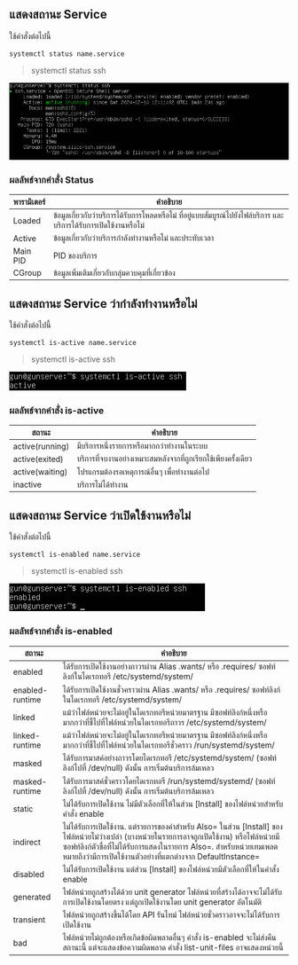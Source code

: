 ## แสดงสถานะ Service
ใช้คำสั่งต่อไปนี้
```
systemctl status name.service
```
> systemctl status ssh

![status](https://github.com/Markkerg/Process-1/blob/main/Assets/systemctl/status.png)

### ผลลัพธ์จากคำสั่ง Status

| พารามิเตอร์   | คำอธิบาย                                                                                       |
|-----------------|-------------------------------------------------------------------------------------------------|
| Loaded          | ข้อมูลเกี่ยวกับว่าบริการได้รับการโหลดหรือไม่ ที่อยู่แบบสัมบูรณ์ไปยังไฟล์บริการ และบริการได้รับการเปิดใช้งานหรือไม่               |
| Active          | ข้อมูลเกี่ยวกับว่าบริการกำลังทำงานหรือไม่ และประทับเวลา                                    |
| Main PID        | PID ของบริการ                                                                               |
| CGroup          | ข้อมูลเพิ่มเติมเกี่ยวกับกลุ่มควบคุมที่เกี่ยวข้อง                                             |





## แสดงสถานะ Service ว่ากำลังทำงานหรือไม่
ใช้คำสั่งต่อไปนี้
```
systemctl is-active name.service
```
> systemctl is-active ssh

![active](https://github.com/Markkerg/Process-1/blob/main/Assets/systemctl/active.png)

### ผลลัพธ์จากคำสั่ง is-active

| สถานะ               | คำอธิบาย                                                    |
|------------------------|--------------------------------------------------------------|
| active(running)        | มีบริการหนึ่งรายการหรือมากกว่าทำงานในระบบ                  |
| active(exited)         | บริการที่จบงานอย่างเหมาะสมหลังจากที่ถูกเรียกใช้เพียงครั้งเดียว|
| active(waiting)        | โปรแกรมต้องรอเหตุการณ์อื่นๆ เพื่อทำงานต่อไป|
| inactive               | บริการไม่ได้ทำงาน                                      |




## แสดงสถานะ Service ว่าเปิดใช้งานหรือไม่
ใช้คำสั่งต่อไปนี้
```
systemctl is-enabled name.service
```
> systemctl is-enabled ssh

![enabled](https://github.com/Markkerg/Process-1/blob/main/Assets/systemctl/enable.png)

### ผลลัพธ์จากคำสั่ง is-enabled

| สถานะ                  | คำอธิบาย                                                                                                                                                  |
|---------------------------|------------------------------------------------------------------------------------------------------------------------------------------------------------|
| enabled                   | ได้รับการเปิดใช้งานอย่างถาวรผ่าน Alias .wants/ หรือ .requires/ ซอฟท์ลิงก์ในไดเรกทอรี /etc/systemd/system/  |
| enabled-runtime           | ได้รับการเปิดใช้งานชั่วคราวผ่าน Alias .wants/ หรือ .requires/ ซอฟท์ลิงก์ในไดเรกทอรี /etc/systemd/system/       |
| linked                    | แม้ว่าไฟล์หน่วยจะไม่อยู่ในไดเรกทอรีหน่วยมาตรฐาน มีซอฟท์ลิงก์หนึ่งหรือมากกว่าที่ชี้ไปที่ไฟล์หน่วยในไดเรกทอรีถาวร /etc/systemd/system/  |
| linked-runtime            | แม้ว่าไฟล์หน่วยจะไม่อยู่ในไดเรกทอรีหน่วยมาตรฐาน มีซอฟท์ลิงก์หนึ่งหรือมากกว่าที่ชี้ไปที่ไฟล์หน่วยในไดเรกทอรีชั่วคราว /run/systemd/system/  |
| masked                    | ได้รับการมาสค์อย่างถาวรโดยไดเรกทอรี /etc/systemd/system/ (ซอฟท์ลิงก์ไปที่ /dev/null) ดังนั้น การเริ่มต้นบริการล้มเหลว  |
| masked-runtime            | ได้รับการมาสค์ชั่วคราวโดยไดเรกทอรี /run/systemd/systemd/ (ซอฟท์ลิงก์ไปที่ /dev/null) ดังนั้น การเริ่มต้นบริการล้มเหลว  |
| static                    | ไม่ได้รับการเปิดใช้งาน ไม่มีตัวเลือกที่ให้ในส่วน [Install] ของไฟล์หน่วยสำหรับคำสั่ง enable  |
| indirect                  | ไม่ได้รับการเปิดใช้งาน. แต่รายการของค่าสำหรับ Also= ในส่วน [Install] ของไฟล์หน่วยไม่ว่างเปล่า (บางหน่วยในรายการอาจถูกเปิดใช้งาน) หรือไฟล์หน่วยมีซอฟท์ลิงก์ตัวชื่อที่ไม่ได้รับการแสดงในรายการ Also=. สำหรับหน่วยเทมเพลต หมายถึงว่ามีการเปิดใช้งานตัวอย่างที่แตกต่างจาก DefaultInstance=  |
| disabled                  | ไม่ได้รับการเปิดใช้งาน แต่ส่วน [Install] ของไฟล์หน่วยมีตัวเลือกที่ให้ในคำสั่ง enable  |
| generated                 | ไฟล์หน่วยถูกสร้างได้ด้วย unit generator ไฟล์หน่วยที่สร้างได้อาจจะไม่ได้รับการเปิดใช้งานโดยตรง แต่ถูกเปิดใช้งานโดย unit generator อัตโนมัติ  |
| transient                 | ไฟล์หน่วยถูกสร้างขึ้นได้โดย API รันไทม์ ไฟล์หน่วยชั่วคราวอาจจะไม่ได้รับการเปิดใช้งาน  |
| bad                       | ไฟล์หน่วยไม่ถูกต้องหรือเกิดข้อผิดพลาดอื่นๆ คำสั่ง is-enabled จะไม่ส่งคืนสถานะนี้ แต่จะแสดงข้อความผิดพลาด คำสั่ง list-unit-files อาจแสดงหน่วยนี้  |
